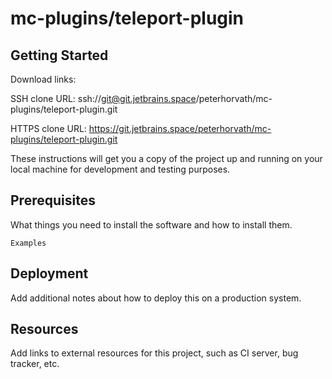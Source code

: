 # mc-plugins/teleport-plugin



## Getting Started

Download links:

SSH clone URL: ssh://git@git.jetbrains.space/peterhorvath/mc-plugins/teleport-plugin.git

HTTPS clone URL: https://git.jetbrains.space/peterhorvath/mc-plugins/teleport-plugin.git



These instructions will get you a copy of the project up and running on your local machine for development and testing purposes.

## Prerequisites

What things you need to install the software and how to install them.

```
Examples
```

## Deployment

Add additional notes about how to deploy this on a production system.

## Resources

Add links to external resources for this project, such as CI server, bug tracker, etc.
